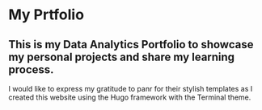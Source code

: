 # My Prtfolio
## This is my Data Analytics Portfolio to showcase my personal projects and share my learning process. 

I would like to express my gratitude to panr for their stylish templates as I created this website using the Hugo framework with the Terminal theme.
